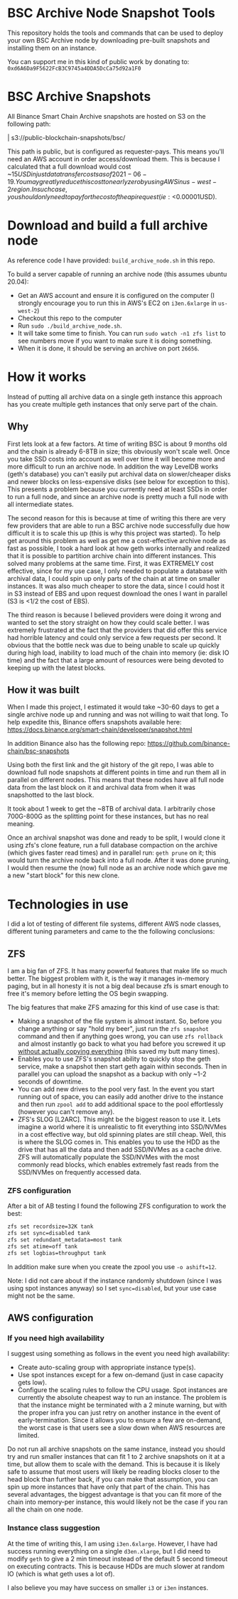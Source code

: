 # BSC Archive Node Snapshot Tools
This repository holds the tools and commands that can be used to deploy your own BSC Archive node by downloading pre-built snapshots and installing them on an instance.

You can support me in this kind of public work by donating to:
`0xd6A6Da9F5622FcB3C9745a4DDA5DcCa75d92a1F0`

# BSC Archive Snapshots
All Binance Smart Chain Archive snapshots are hosted on S3 on the following path:

| s3://public-blockchain-snapshots/bsc/

This path is public, but is configured as requester-pays. This means you'll need an AWS account in order access/download them. This is because I calculated that a full download would cost \~$15USD in just data transfer costs as of 2021-06-19. You may greatly reduce this cost to nearly zero by using AWS in us-west-2 region. In such case, you should only need to pay for the cost of the api request (ie: <$0.00001USD).

# Download and build a full archive node
As reference code I have provided: `build_archive_node.sh` in this repo.

To build a server capable of running an archive node (this assumes ubuntu 20.04):
* Get an AWS account and ensure it is configured on the computer (I strongly encourage you to run this in AWS's EC2 on `i3en.6xlarge` in `us-west-2`)
* Checkout this repo to the computer
* Run `sudo ./build_archive_node.sh`.
* It will take some time to finish. You can run `sudo watch -n1 zfs list` to see numbers move if you want to make sure it is doing something.
* When it is done, it should be serving an archive on port `26656`.

# How it works
Instead of putting all archive data on a single geth instance this approach has you create multiple geth instances that only serve part of the chain.

## Why
First lets look at a few factors. At time of writing BSC is about 9 months old and the chain is already 6-8TB in size; this obviously won't scale well. Once you take SSD costs into account as well over time it will become more and more difficult to run an archive node. In addition the way LevelDB works (geth's database) you can't easily put archival data on slower/cheaper disks and newer blocks on less-expensive disks (see below for exception to this). This presents a problem because you currently need at least SSDs in order to run a full node, and since an archive node is pretty much a full node with all intermediate states.

The second reason for this is because at time of writing this there are very few providers that are able to run a BSC archive node successfully due how difficult it is to scale this up (this is why this project was started). To help get around this problem as well as get me a cost-effective archive node as fast as possible, I took a hard look at how geth works internally and realized that it is possible to partition archive chain into different instances. This solved many problems at the same time. First, it was EXTREMELY cost effective, since for my use case, I only needed to populate a database with archival data, I could spin up only parts of the chain at at time on smaller instances. It was also much cheaper to store the data, since I could host it in S3 instead of EBS and upon request download the ones I want in parallel (S3 is <1/2 the cost of EBS).

The third reason is because I believed providers were doing it wrong and wanted to set the story straight on how they could scale better. I was extremely frustrated at the fact that the providers that did offer this service had horrible latency and could only service a few requests per second. It obvious that the bottle neck was due to being unable to scale up quickly during high load, inability to load much of the chain into memory (ie: disk IO time) and the fact that a large amount of resources were being devoted to keeping up with the latest blocks.

## How it was built
When I made this project, I estimated it would take \~30-60 days to get a single archive node up and running and was not willing to wait that long. To help expedite this, Binance offers snapshots available here:
https://docs.binance.org/smart-chain/developer/snapshot.html

In addition Binance also has the following repo:
https://github.com/binance-chain/bsc-snapshots

Using both the first link and the git history of the git repo, I was able to download full node snapshots at different points in time and run them all in parallel on different nodes. This means that these nodes have all full node data from the last block on it and archival data from when it was snapshotted to the last block.

It took about 1 week to get the \~8TB of archival data. I arbitrarily chose 700G-800G as the splitting point for these instances, but has no real meaning.

Once an archival snapshot was done and ready to be split, I would clone it using zfs's clone feature, run a full database compaction on the archive (which gives faster read times) and in parallel run: `geth prune` on it; this would turn the archive node back into a full node. After it was done pruning, I would then resume the (now) full node as an archive node which gave me a new "start block" for this new clone.

# Technologies in use
I did a lot of testing of different file systems, different AWS node classes, different tuning parameters and came to the the following conclusions:

## ZFS
I am a big fan of ZFS. It has many powerful features that make life so much better. The biggest problem with it, is the way it manages in-memory paging, but in all honesty it is not a big deal because zfs is smart enough to free it's memory before letting the OS begin swapping.

The big features that make ZFS amazing for this kind of use case is that:
* Making a snapshot of the file system is almost instant. So, before you change anything or say "hold my beer", just run the `zfs snapshot` command and then if anything goes wrong, you can use `zfs rollback` and almost instantly go back to what you had before you screwed it up [without actually copying everything](https://docs.oracle.com/cd/E19253-01/819-5461/gbcxz/index.html) (this saved my butt many times).
* Enables you to use ZFS's snapshot ability to quickly stop the geth service, make a snapshot then start geth again within seconds. Then in parallel you can upload the snapshot as a backup with only \~1-2 seconds of downtime.
* You can add new drives to the pool very fast. In the event you start running out of space, you can easily add another drive to the instance and then run `zpool add` to add additional space to the pool effortlessly (however you can't remove any).
* ZFS's SLOG \[L2ARC\]. This might be the biggest reason to use it. Lets imagine a world where it is unrealistic to fit everything into SSD/NVMes in a cost effective way, but old spinning plates are still cheap. Well, this is where the SLOG comes in. This enables you to use the HDD as the drive that has all the data and then add SSD/NVMes as a cache drive. ZFS will automatically populate the SSD/NVMes with the most commonly read blocks, which enables extremely fast reads from the SSD/NVMes on frequently accessed data.

### ZFS configuration
After a bit of AB testing I found the following ZFS configuration to work the best:
```sh
zfs set recordsize=32K tank
zfs set sync=disabled tank
zfs set redundant_metadata=most tank
zfs set atime=off tank
zfs set logbias=throughput tank
```
In addition make sure when you create the zpool you use `-o ashift=12`.

Note: I did not care about if the instance randomly shutdown (since I was using spot instances anyway) so I set `sync=disabled`, but your use case might not be the same.

## AWS configuration
### If you need high availability
I suggest using something as follows in the event you need high availability:
* Create auto-scaling group with appropriate instance type(s).
* Use spot instances except for a few on-demand (just in case capacity gets low).
* Configure the scaling rules to follow the CPU usage.
Spot instances are currently the absolute cheapest way to run an instance. The problem is that the instance might be terminated with a 2 minute warning, but with the proper infra you can just retry on another instance in the event of early-termination. Since it allows you to ensure a few are on-demand, the worst case is that users see a slow down when AWS resources are limited.

Do not run all archive snapshots on the same instance, instead you should try and run smaller instances that can fit 1 to 2 archive snapshots on it at a time, but allow them to scale with the demand. This is because it is likely safe to assume that most users will likely be reading blocks closer to the head block than further back, if you can make that assumption, you can spin up more instances that have only that part of the chain. This has several advantages, the biggest advantage is that you can fit more of the chain into memory-per instance, this would likely not be the case if you ran all the chain on one node.

### Instance class suggestion
At the time of writing this, I am using `i3en.6xlarge`. However, I have had success running everything on a single `d3en.xlarge`, but I did need to modify `geth` to give a 2 min timeout instead of the default 5 second timeout on executing contracts. This is because HDDs are much slower at random IO (which is what geth uses a lot of).

I also believe you may have success on smaller `i3` or `i3en` instances.
